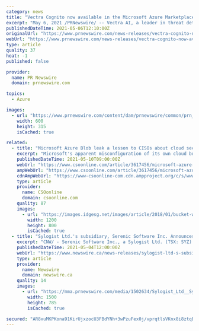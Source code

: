 ```yaml
---
category: news
title: "Vectra Cognito now available in the Microsoft Azure Marketplace"
excerpt: "May 6, 2021 /PRNewswire/ -- Vectra AI, a leader in threat detection and response, today announced the availability of its Cognito platform in the Microsoft Azure Marketplace, an online store ..."
publishedDateTime: 2021-05-06T12:10:00Z
originalUrl: "https://www.prnewswire.com/news-releases/vectra-cognito-now-available-in-the-microsoft-azure-marketplace-301285443.html"
webUrl: "https://www.prnewswire.com/news-releases/vectra-cognito-now-available-in-the-microsoft-azure-marketplace-301285443.html"
type: article
quality: 37
heat: -1
published: false

provider:
  name: PR Newswire
  domain: prnewswire.com

topics:
  - Azure

images:
  - url: "https://www.prnewswire.com/content/dam/prnewswire/common/prn_facebook_sharing_logo.jpg"
    width: 600
    height: 315
    isCached: true

related:
  - title: "Microsoft Azure Blob leak a lesson to CISOs about cloud security responsibility"
    excerpt: "Microsoft's apparent misconfiguration of its own cloud bucket exposed third-party intellectual property. Here are the takeaways for CISOs."
    publishedDateTime: 2021-05-10T09:00:00Z
    webUrl: "https://www.csoonline.com/article/3617456/microsoft-azure-blob-leak-a-lesson-to-cisos-about-cloud-security-responsibility.html"
    ampWebUrl: "https://www.csoonline.com/article/3617456/microsoft-azure-blob-leak-a-lesson-to-cisos-about-cloud-security-responsibility.amp.html"
    cdnAmpWebUrl: "https://www-csoonline-com.cdn.ampproject.org/c/s/www.csoonline.com/article/3617456/microsoft-azure-blob-leak-a-lesson-to-cisos-about-cloud-security-responsibility.amp.html"
    type: article
    provider:
      name: CSOonline
      domain: csoonline.com
    quality: 87
    images:
      - url: "https://images.idgesg.net/images/article/2018/01/bucket-with-holes_breach_security_vulnerability-100747428-large.jpg"
        width: 1200
        height: 800
        isCached: true
  - title: "Sylogist Ltd.'s subsidiary, Serenic Software Inc. Announces Release for Microsoft Cloud"
    excerpt: "CNW/ - Serenic Software Inc., a Sylogist Ltd. (TSX: SYZ) (\"Sylogist\") company, a leading provider of comprehensive enterprise resource planning"
    publishedDateTime: 2021-05-04T12:00:00Z
    webUrl: "https://www.newswire.ca/news-releases/sylogist-ltd-s-subsidiary-serenic-software-inc-announces-release-for-microsoft-cloud-807067261.html"
    type: article
    provider:
      name: Newswire
      domain: newswire.ca
    quality: 14
    images:
      - url: "https://mma.prnewswire.com/media/1502634/Sylogist_Ltd__Sylogist_Ltd__s_subsidiary__Serenic_Software_Inc_.jpg?p=facebook"
        width: 1500
        height: 785
        isCached: true

secured: "AR8xuMKPKona91KirUjxzocU3FBdYNh+3wPzuFex0j/vprqtlsVKnx8i8ztqBaYCXH4xJyE+78qcG2bKEl6X/PO/K875OwAHM6ALj2Z+exYqX3TVW9XuW3fAG/gQ0va28pypwA96XbwOR7QQK+gsyKRLCwFarV9crIojaYLwVB0u5/SlHyWZQO8Kjf2cHVVth9SvP9S/Vn64e5mBl7q6Bo3hVpJ4yWvU0uPOenwweTLkrNqVtmV9Ya96ZkcHdZ2noXR2znxn45jx4Dm117mw3dqIRr1gvQTTQyQIqwsKhhQxBhQS5w7i2PyLiInfnUP30r50+8A5hbQP5V833GXbn2BhNiCkyZnj7SI++YmMHok=;AaPJAtaQTnAPmn2Ok3wlEQ=="
---
```



